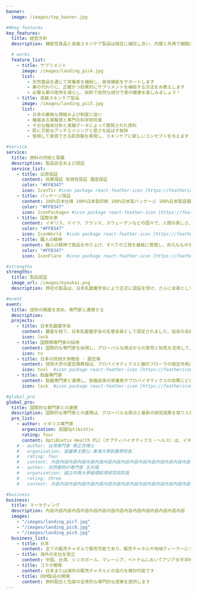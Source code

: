```yaml
---
banner:
  image: /images/top_banner.jpg

##key features
key_features:
  title: 経営方針
  description: 機能性食品と高級スキンケア製品は相互に補完し合い、内服と外用で細胞の生命力を延ばします。常に世界と連携し、世界級高品質の原料を選び、妥協せず、遅れを取らないようにします。

  # works
  feature_list:
    - title: サプリメント  
      image: /images/landing_pic4.jpg
      list:
        - 天然食品を通じて栄養素を補給し、身体機能をサポートします
        - 薬の代わりに、正確かつ効果的にサプリメントを補給する方法をお教えします
        - 必要な薬の使用を減らし、純粋で自然な成分で真の健康を楽しみましょう！
    - title: 高級スキンケア製品
      image: /images/landing_pic5.jpg
      list:
        - 日本の厳格な規格および制度に従い
        - 権威ある実験室と専門の科学研究者
        - 十分な臨床分析と実験データによって開発された原料
        - 肌に万能なアンチエイジングと若さを延ばす秘訣
        - 使用して実感できる肌体験を実現し、スキンケアに新しいコンセプトを与えます

#service
service:
  title: 原料の供給と需要
  description: 製品安全および認証
  service_list:
    - title: 出荷保証
      content: 効果保証 有效性保証 濃度保証
      color: "#FFB347"
      icon: IconTir #icon package react-feather-icon [https://feathericons.com]
    - title: パッケージ保証
      content: 100%日本仕様 100%日本製印刷 100%日本製パッケージ 100%日本製容器
      color: "#FFB347"
      icon: IconPackages #icon package react-feather-icon [https://feathericons.com]
    - title: 国際水準
      content: イギリス、ドイツ、フランス、スウェーデンなどの国々で、人間の美しさ、健康、若さの維持に役立つ原料を幅広く探し求めております
      color: "#FFB347"
      icon: IconWorld  #icon package react-feather-icon [https://feathericons.com]
    - title: 職人の精神
      content: 職人の精神で商品を作り上げ、すべての工程を厳格に管理し、非凡なものを生み出します
      color: "#FFB347"
      icon: IconFlare  #icon package react-feather-icon [https://feathericons.com]

#strengths
strengths:
  title: 製品認証
  image_url: /images/kyoukai.png
  description: 弊社の製品は、日本乳酸菌学会により正式に認証を受け、さらに会員として登録されています。この認証は、製品の品質と信頼性を証明するものであり、乳酸菌研究の最前線に立つ専門家たちからの支持を得ていることを示しています。学会の会員として、弊社は最新の研究成果を共有し、プロバイオティクス分野の発展に貢献してまいります。

#event
event:
  title: 技術の精進を求め、専門家と連携する
  description: 
  projects:
    - title: 日本乳酸菌学会
      content: 審査を経て、日本乳酸菌学会の名誉会員として認定されました。協会の会員の多くは医師であり、定期的な研究会で豊富な臨床経験とデータを得ています。プロバイオティクスは、将来的な傾向として、微生物やウイルスに対する疾病の逆転や、それが世界中の人々に与える影響に対抗することができると考えられています
      icon: lock
    - title: 国際間専門家の採用
      content: 国際的な専門家を採用し、グローバルな視点からの意見と知見を活用して、プロバイオティクス研究をさらに発展させることを目指しています。これにより、多様な文化や地域における微生物の利用に関する理解を深め、より効果的な健康改善策を提供することが可能となります。
      icon: tv
    - title: 日本の琉球大学教授 - 屋宏典
      content: 琉球大学の屋宏典教授は、プロバイオティクスと腸内フローラの相互作用に関する専門的な研究を行っています。教授の研究は、腸内環境の健康が全身の健康に与える影響についての理解を深めるために貢献しており、その知識を活用して新たなプロバイオティクス製品の開発をサポートしています。
      icon: tool  #icon package react-feather-icon [https://feathericons.com/]
    - title: 胎盤専門家
      content: 胎盤専門家と連携し、胎盤由来の栄養素がプロバイオティクスの効果にどのように影響するかを研究しています。この取り組みは、母体の健康と新生児の発達における微生物の役割を理解し、より効果的な健康管理と治療法の開発に繋げることを目的としています。
      icon: lock  #icon package react-feather-icon [https://feathericons.com/]

#global_pro
global_pro:
  title: 国際的な専門家との連携
  description: 国際的な専門家との連携は、グローバルな視点と最新の研究成果を取り入れるための重要な戦略です。この連携により、特定の分野における知識の共有や共同研究が促進され、技術革新や研究の質が向上します
  pro_list:
    - author: イギリス専門家
      organization: 英國Optibiotix
      rating: four
      content: OptiBiotix Health PLC（オプティバイオティクス・ヘルス）は、イギリスを拠点とするバイオテクノロジー企業です。同社は、特にプロバイオティクス（有益な微生物）やプレバイオティクス（腸内の善玉菌を増やす食物成分）を活用した健康改善のための革新的な製品を開発しています。
    # - author: 台湾専門家 蔡正宗博士 
    #   organization: 諾麗果王教父-東海大學前農學院長
    #   rating: four
    #   content: 內容內容內容內容內容內容內容內容內容內容內容內容內容內容內容內容
    # - author: 天然薬物の専門家 王升陽
    #   organization: 國立中興大學循環經濟研究院院長
    #   rating: three
    #   content: 內容內容內容內容內容內容內容內容內容內容內容內容內容內容內容內容

#business
business:
  title: マーケティング
  description: 內容內容內容內容內容內容內容內容內容內容內容內容內容內容內容內容
  images:
    - "/images/landing_pic7.jpg"
    - "/images/landing_pic8.jpg"
    - "/images/landing_pic9.jpg"
  business_list:
    - title: 日本
      content: 全ての販売チャネルで販売可能であり、販売チャネルや地域ディーラーについてはお問い合わせください
    - title: 海外の支社を設立
      content: 中国、台湾、シンガポール、マレーシア、ベトナムにおいてアジア太平洋地域のマーケティングネットワークを構築し、アジア太平洋地域の販売チャネルや地域ディーラーについてはお問い合わせください
    - title: コラボ開発
      content: 日本または海外の販売チャネルとの協力を検討可能です
    - title: ODM製品の開発
      content: 原料配合と包装の全体的な専門的な提案を提供します
---
```

                            